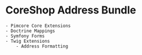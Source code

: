 # CoreShop Address Bundle

    - Pimcore Core Extensions
    - Doctrine Mappings
    - Symfony Forms
    - Twig Extensions
        - Address Formatting